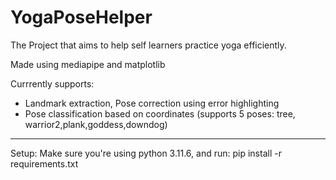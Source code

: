 # YogaPoseHelper

The Project that aims to help self learners practice yoga efficiently.  

Made using mediapipe and matplotlib

Currrently supports:
- Landmark extraction, Pose correction using error highlighting
- Pose classification based on coordinates (supports 5 poses: tree, warrior2,plank,goddess,downdog)


---

Setup:
Make sure you're using python 3.11.6, and run:
pip install -r requirements.txt